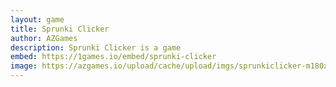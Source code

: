 ```yaml
---
layout: game
title: Sprunki Clicker
author: AZGames
description: Sprunki Clicker is a game
embed: https://1games.io/embed/sprunki-clicker
image: https://azgames.io/upload/cache/upload/imgs/sprunkiclicker-m180x180.webp
---
```

